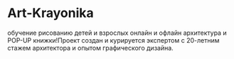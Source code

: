 # Art-Krayonika
обучение рисованию детей и взрослых онлайн и офлайн архитектура и POP-UP книжки!Проект создан и курируется экспертом с 20-летним стажем архитектора и опытом графического дизайна.
